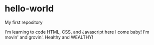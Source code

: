 # hello-world
My first repository 

I'm learning to code HTML, CSS, and Javascript here I come baby!
I'm movin' and grovin'.
Healthy and WEALTHY!
